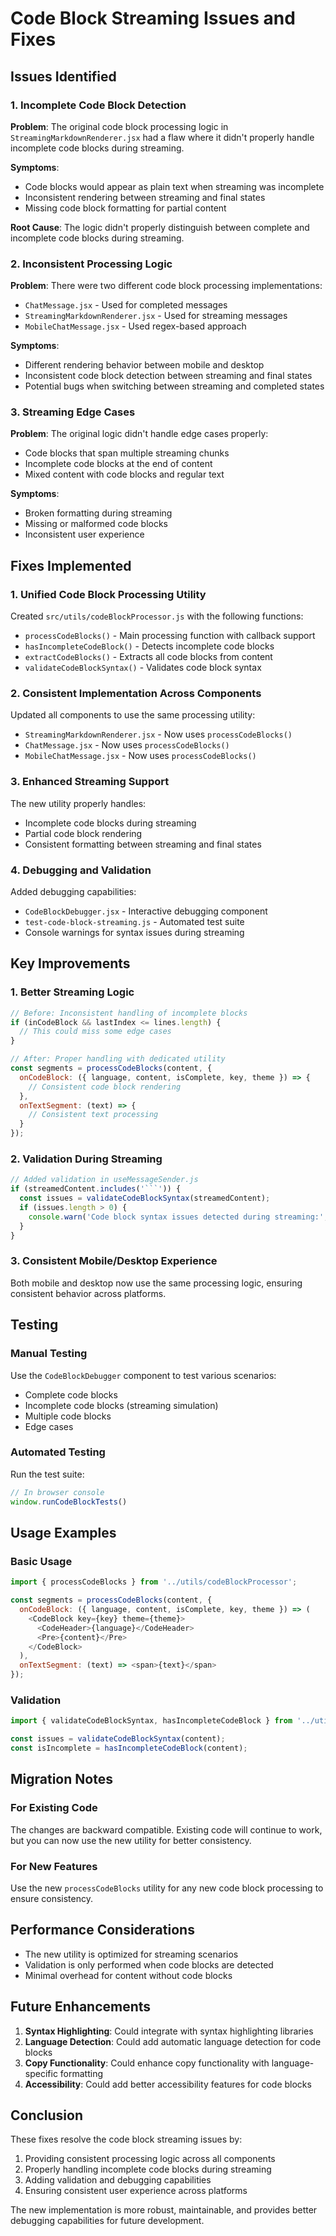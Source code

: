 # Code Block Streaming Issues and Fixes

## Issues Identified

### 1. Incomplete Code Block Detection
**Problem**: The original code block processing logic in `StreamingMarkdownRenderer.jsx` had a flaw where it didn't properly handle incomplete code blocks during streaming.

**Symptoms**:
- Code blocks would appear as plain text when streaming was incomplete
- Inconsistent rendering between streaming and final states
- Missing code block formatting for partial content

**Root Cause**: The logic didn't properly distinguish between complete and incomplete code blocks during streaming.

### 2. Inconsistent Processing Logic
**Problem**: There were two different code block processing implementations:
- `ChatMessage.jsx` - Used for completed messages
- `StreamingMarkdownRenderer.jsx` - Used for streaming messages
- `MobileChatMessage.jsx` - Used regex-based approach

**Symptoms**:
- Different rendering behavior between mobile and desktop
- Inconsistent code block detection between streaming and final states
- Potential bugs when switching between streaming and completed states

### 3. Streaming Edge Cases
**Problem**: The original logic didn't handle edge cases properly:
- Code blocks that span multiple streaming chunks
- Incomplete code blocks at the end of content
- Mixed content with code blocks and regular text

**Symptoms**:
- Broken formatting during streaming
- Missing or malformed code blocks
- Inconsistent user experience

## Fixes Implemented

### 1. Unified Code Block Processing Utility
Created `src/utils/codeBlockProcessor.js` with the following functions:

- `processCodeBlocks()` - Main processing function with callback support
- `hasIncompleteCodeBlock()` - Detects incomplete code blocks
- `extractCodeBlocks()` - Extracts all code blocks from content
- `validateCodeBlockSyntax()` - Validates code block syntax

### 2. Consistent Implementation Across Components
Updated all components to use the same processing utility:

- `StreamingMarkdownRenderer.jsx` - Now uses `processCodeBlocks()`
- `ChatMessage.jsx` - Now uses `processCodeBlocks()`
- `MobileChatMessage.jsx` - Now uses `processCodeBlocks()`

### 3. Enhanced Streaming Support
The new utility properly handles:
- Incomplete code blocks during streaming
- Partial code block rendering
- Consistent formatting between streaming and final states

### 4. Debugging and Validation
Added debugging capabilities:
- `CodeBlockDebugger.jsx` - Interactive debugging component
- `test-code-block-streaming.js` - Automated test suite
- Console warnings for syntax issues during streaming

## Key Improvements

### 1. Better Streaming Logic
```javascript
// Before: Inconsistent handling of incomplete blocks
if (inCodeBlock && lastIndex <= lines.length) {
  // This could miss some edge cases
}

// After: Proper handling with dedicated utility
const segments = processCodeBlocks(content, {
  onCodeBlock: ({ language, content, isComplete, key, theme }) => {
    // Consistent code block rendering
  },
  onTextSegment: (text) => {
    // Consistent text processing
  }
});
```

### 2. Validation During Streaming
```javascript
// Added validation in useMessageSender.js
if (streamedContent.includes('```')) {
  const issues = validateCodeBlockSyntax(streamedContent);
  if (issues.length > 0) {
    console.warn('Code block syntax issues detected during streaming:', issues);
  }
}
```

### 3. Consistent Mobile/Desktop Experience
Both mobile and desktop now use the same processing logic, ensuring consistent behavior across platforms.

## Testing

### Manual Testing
Use the `CodeBlockDebugger` component to test various scenarios:
- Complete code blocks
- Incomplete code blocks (streaming simulation)
- Multiple code blocks
- Edge cases

### Automated Testing
Run the test suite:
```javascript
// In browser console
window.runCodeBlockTests()
```

## Usage Examples

### Basic Usage
```javascript
import { processCodeBlocks } from '../utils/codeBlockProcessor';

const segments = processCodeBlocks(content, {
  onCodeBlock: ({ language, content, isComplete, key, theme }) => (
    <CodeBlock key={key} theme={theme}>
      <CodeHeader>{language}</CodeHeader>
      <Pre>{content}</Pre>
    </CodeBlock>
  ),
  onTextSegment: (text) => <span>{text}</span>
});
```

### Validation
```javascript
import { validateCodeBlockSyntax, hasIncompleteCodeBlock } from '../utils/codeBlockProcessor';

const issues = validateCodeBlockSyntax(content);
const isIncomplete = hasIncompleteCodeBlock(content);
```

## Migration Notes

### For Existing Code
The changes are backward compatible. Existing code will continue to work, but you can now use the new utility for better consistency.

### For New Features
Use the new `processCodeBlocks` utility for any new code block processing to ensure consistency.

## Performance Considerations

- The new utility is optimized for streaming scenarios
- Validation is only performed when code blocks are detected
- Minimal overhead for content without code blocks

## Future Enhancements

1. **Syntax Highlighting**: Could integrate with syntax highlighting libraries
2. **Language Detection**: Could add automatic language detection for code blocks
3. **Copy Functionality**: Could enhance copy functionality with language-specific formatting
4. **Accessibility**: Could add better accessibility features for code blocks

## Conclusion

These fixes resolve the code block streaming issues by:
1. Providing consistent processing logic across all components
2. Properly handling incomplete code blocks during streaming
3. Adding validation and debugging capabilities
4. Ensuring consistent user experience across platforms

The new implementation is more robust, maintainable, and provides better debugging capabilities for future development. 